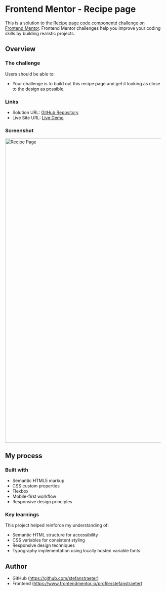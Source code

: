 # Frontend Mentor - Recipe page

This is a solution to the [Recipe page code componentd challenge on Frontend Mentor](https://www.frontendmentor.io/challenges/recipe-page-KiTsR8QQKm).
Frontend Mentor challenges help you improve your coding skills by building realistic projects.

## Overview

### The challenge

Users should be able to:

- Your challenge is to build out this recipe page and get it looking as close to the design as possible.

### Links

- Solution URL: [GitHub Repository](https://github.com/stefanstraeter/recipe-page)
- Live Site URL: [Live Demo](https://stefanstraeter.github.io/Recipe-page/)

### Screenshot
<img width="1418" height="981" alt="Recipe Page" src="https://github.com/user-attachments/assets/50eebd91-6c36-4dff-9e36-3d234f564a7c" />


## My process

### Built with

- Semantic HTML5 markup
- CSS custom properties
- Flexbox
- Mobile-first workflow
- Responsive design principles

### Key learnings

This project helped reinforce my understanding of:

- Semantic HTML structure for accessibility
- CSS variables for consistent styling
- Responsive design techniques
- Typography implementation using locally hosted variable fonts

## Author

- GitHub (https://github.com/stefanstraeter)
- Frontend (https://www.frontendmentor.io/profile/stefanstraeter)
